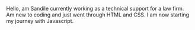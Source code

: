 Hello, am Sandile currently working as a technical support for a law firm.
Am new to coding and just went through HTML and CSS.
I am now starting my journey with Javascript.

<!---
sndlmncwango/sndlmncwango is a ✨ special ✨ repository because its `README.md` (this file) appears on your GitHub profile.
You can click the Preview link to take a look at your changes.
--->
